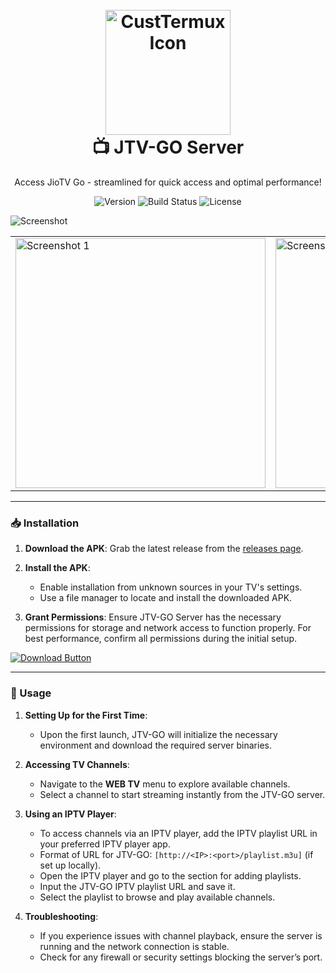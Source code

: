 <h1 align="center">
  <br>
  <a href="#">
    <img src="https://i.imgur.com/Nn0IAkK.png" alt="CustTermux Icon" width="200">
  </a>
  <br>
  📺 JTV-GO Server
  <br>
</h1>

<p align="center">Access JioTV Go - streamlined for quick access and optimal performance! </p>

<p align="center">
  <img src="https://img.shields.io/badge/version-1.0-blue" alt="Version">
  <img src="https://img.shields.io/badge/build-beta-FF8135" alt="Build Status">
  <img src="https://img.shields.io/badge/license-MIT-F94877" alt="License">
</p>



![Screenshot](https://i.imgur.com/XU7jY2B.png)


<table>
  <tr>
    <td><img src="https://i.imgur.com/pp2oLIY.png" alt="Screenshot 1" width="400"/></td>
    <td><img src="https://i.imgur.com/AyPtIH4.png" alt="Screenshot 2" width="400"/></td>
    <td><img src="https://i.imgur.com/P2rZdfS.png" alt="Screenshot 3" width="400"/></td>
  </tr>
</table>

---

### 📥 Installation

1. **Download the APK**: Grab the latest release from the [releases page](https://github.com/JioTV-Go/jiotv_go_app/releases).

2. **Install the APK**:
   - Enable installation from unknown sources in your TV's settings.
   - Use a file manager to locate and install the downloaded APK.

3. **Grant Permissions**: Ensure JTV-GO Server has the necessary permissions for storage and network access to function properly. For best performance, confirm all permissions during the initial setup.

[<img src="https://i.imgur.com/GTVknqJt.jpg" alt="Download Button">](https://github.com/JioTV-Go/jiotv_go_app/releases)

---

### 🚀 Usage

1. **Setting Up for the First Time**:
   - Upon the first launch, JTV-GO will initialize the necessary environment and download the required server binaries.

2. **Accessing TV Channels**:
   - Navigate to the **WEB TV** menu to explore available channels.
   - Select a channel to start streaming instantly from the JTV-GO server.

3. **Using an IPTV Player**:
   - To access channels via an IPTV player, add the IPTV playlist URL in your preferred IPTV player app.
   - Format of URL for JTV-GO: `[http://<IP>:<port>/playlist.m3u]` (if set up locally).
   - Open the IPTV player and go to the section for adding playlists.
   - Input the JTV-GO IPTV playlist URL and save it.
   - Select the playlist to browse and play available channels.

4. **Troubleshooting**:
   - If you experience issues with channel playback, ensure the server is running and the network connection is stable.
   - Check for any firewall or security settings blocking the server’s port.

